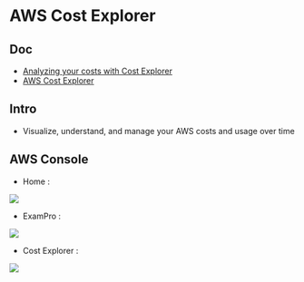 # AWS Cost Explorer

## Doc
* [Analyzing your costs with Cost Explorer](https://docs.aws.amazon.com/awsaccountbilling/latest/aboutv2/ce-what-is.html)
* [AWS Cost Explorer](https://aws.amazon.com/aws-cost-management/aws-cost-explorer/)

## Intro
* Visualize, understand, and manage your AWS costs and usage over time

## AWS Console
* Home : 

[<img src="https://i.imgur.com/8hLDJme.png">](https://i.imgur.com/8hLDJme.png)

* ExamPro : 

[<img src="https://i.imgur.com/S85nGwj.png">](https://i.imgur.com/S85nGwj.png)

* Cost Explorer :

[<img src="https://i.imgur.com/xNmx6Aa.png">](https://i.imgur.com/xNmx6Aa.png)
